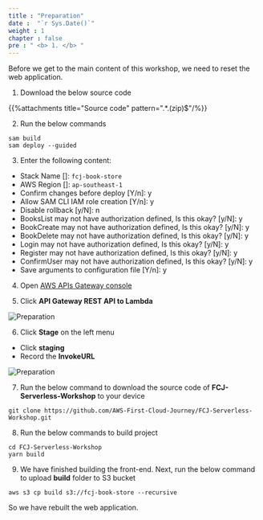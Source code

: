 ```yaml
---
title : "Preparation"
date :  "`r Sys.Date()`" 
weight : 1 
chapter : false
pre : " <b> 1. </b> "
---
```

Before we get to the main content of this workshop, we need to reset the web application.
1. Download the below source code

{{%attachments title="Source code" pattern=".*\.(zip)$"/%}}

2. Run the below commands
```
sam build
sam deploy --guided
```

3. Enter the following content:

- Stack Name []: `fcj-book-store`
- AWS Region []: `ap-southeast-1`
- Confirm changes before deploy [Y/n]: y
- Allow SAM CLI IAM role creation [Y/n]: y
- Disable rollback [y/N]: n
- BooksList may not have authorization defined, Is this okay? [y/N]: y
- BookCreate may not have authorization defined, Is this okay? [y/N]: y
- BookDelete may not have authorization defined, Is this okay? [y/N]: y
- Login may not have authorization defined, Is this okay? [y/N]: y
- Register may not have authorization defined, Is this okay? [y/N]: y
- ConfirmUser may not have authorization defined, Is this okay? [y/N]: y
- Save arguments to configuration file [Y/n]: y

4. Open [AWS APIs Gateway console](https://ap-southeast-1.console.aws.amazon.com/apigateway/main/apis?region=ap-southeast-1)


5. Click **API Gateway REST API to Lambda**

![Preparation](/images/1-preparation/1-preparation-3.png?featherlight=false&width=90pc)

6. Click **Stage** on the left menu
- Click **staging**
- Record the **InvokeURL**

![Preparation](/images/1-preparation/1-preparation-4.png?featherlight=false&width=90pc)

7. Run the below command to download the source code of **FCJ-Serverless-Workshop** to your device
```
git clone https://github.com/AWS-First-Cloud-Journey/FCJ-Serverless-Workshop.git
```
8. Run the below commands to build project
```
cd FCJ-Serverless-Workshop
yarn build
```
9. We have finished building the front-end. Next, run the below command to upload **build** folder to S3 bucket
```
aws s3 cp build s3://fcj-book-store --recursive
```

So we have rebuilt the web application.
